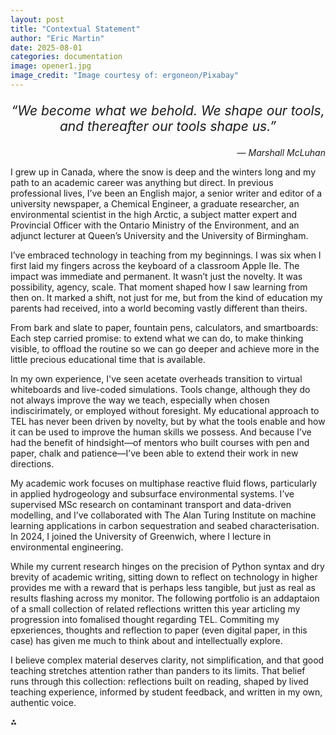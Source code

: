 ```yaml
---
layout: post
title: "Contextual Statement"
author: "Eric Martin"
date: 2025-08-01
categories: documentation
image: opener1.jpg
image_credit: "Image courtesy of: ergoneon/Pixabay"
---
```

<p style="font-size: 1.5em; text-align: center;">
<em>“We become what we behold. We shape our tools, and thereafter our tools shape us.”</em>
</p>

<p style="text-align: right;">
<em>— Marshall McLuhan</em>
</p>

I grew up in Canada, where the snow is deep and the winters long and my path to an academic career was anything but direct. In previous professional lives, I’ve been an English major, a senior writer and editor of a university newspaper, a Chemical Engineer, a graduate researcher, an environmental scientist in the high Arctic, a subject matter expert and Provincial Officer with the Ontario Ministry of the Environment, and an adjunct lecturer at Queen’s University and the University of Birmingham.

I’ve embraced technology in teaching from my beginnings. I was six when I first laid my fingers across the keyboard of a classroom Apple IIe. The impact was immediate and permanent. It wasn’t just the novelty.  It was possibility, agency, scale. That moment shaped how I saw learning from then on. It marked a shift, not just for me, but from the kind of education my parents had received, into a world becoming vastly different than theirs.  

From bark and slate to paper, fountain pens, calculators, and smartboards: Each step carried promise: to extend what we can do, to make thinking visible, to offload the routine so we can go deeper and achieve more in the little precious educational time that is available. 

In my own experience, I've seen acetate overheads transition to virtual whiteboards and live-coded simulations. Tools change, although they do not always improve the way we teach, especially when chosen indiscirimately, or employed without foresight. My educational approach to TEL has never been driven by novelty, but by what the tools enable and how it can be used to improve the human skills we possess. And because I’ve had the benefit of hindsight—of mentors who built courses with pen and paper, chalk and patience—I’ve been able to extend their work in new directions.

My academic work focuses on multiphase reactive fluid flows, particularly in applied hydrogeology and subsurface environmental systems. I’ve supervised MSc research on contaminant transport and data-driven modelling, and I’ve collaborated with The Alan Turing Institute on machine learning applications in carbon sequestration and seabed characterisation. In 2024, I joined the University of Greenwich, where I lecture in environmental engineering.

While my current research hinges on the precision of Python syntax and  dry brevity of academic writing, sitting down to reflect on technology in higher provides me with a reward that is perhaps less tangible, but just as real as results flashing across my monitor.  The following portfolio is an addaptaion of a small collection of related reflections written this year articling my progression into fomalised thought regarding TEL. Commiting my epxeriences, thoughts and reflection to paper (even digital paper, in this case) has given me much to  think about and intellectually explore.

I believe complex material deserves clarity, not simplification, and that good teaching stretches attention rather than panders to its limits. That belief runs through this collection: reflections built on reading, shaped by lived teaching experience, informed by student feedback, and written in my own, authentic voice.

⁂
